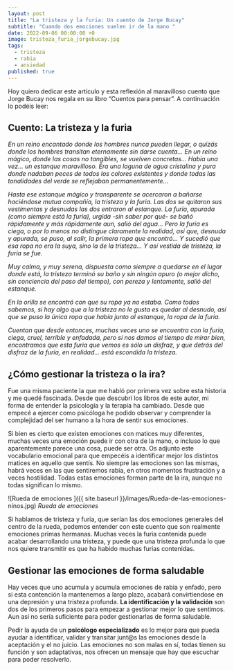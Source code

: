 ```yaml
---
layout: post
title: "La tristeza y la furia: Un cuento de Jorge Bucay"
subtitle: "Cuando dos emociones suelen ir de la mano "
date: 2022-09-06 00:00:00 +0
image: tristeza_furia_jorgebucay.jpg
tags:
  - tristeza
  - rabia
  - ansiedad
published: true
---
```


Hoy quiero dedicar este artículo y esta reflexión al maravilloso cuento que Jorge Bucay nos regala en su libro “Cuentos para pensar”. A continuación lo podéis leer:

<!-- more -->

## Cuento: La tristeza y la furia

*En un reino encantado donde los hombres nunca pueden llegar, o quizás donde los hombres transitan eternamente sin darse cuenta...
En un reino mágico, donde las cosas no tangibles, se vuelven concretas...
Había una vez... un estanque maravilloso.
Era una laguna de agua cristalina y pura donde nadaban peces de todos los colores existentes y donde todas las tonalidades del verde se reflejaban permanentemente...*

*Hasta ese estanque mágico y transparente se acercaron a bañarse haciéndose mutua compañía, la tristeza y la furia.
Las dos se quitaron sus vestimentas y desnudas las dos entraron al estanque.
La furia, apurada (como siempre está la furia), urgida -sin saber por qué- se bañó rápidamente y más rápidamente aun, salió del agua...
Pero la furia es ciega, o por lo menos no distingue claramente la realidad, así que, desnuda y apurada, se puso, al salir, la primera ropa que encontró...
Y sucedió que esa ropa no era la suya, sino la de la tristeza...
Y así vestida de tristeza, la furia se fue.*

*Muy calma, y muy serena, dispuesta como siempre a quedarse en el lugar donde está, la tristeza terminó su baño y sin ningún apuro (o mejor dicho, sin conciencia del paso del tiempo), con pereza y lentamente, salió del estanque.*

*En la orilla se encontró con que su ropa ya no estaba.
Como todos sabemos, si hay algo que a la tristeza no le gusta es quedar al desnudo, así que se puso la única ropa que había junto al estanque, la ropa de la furia.*

*Cuentan que desde entonces, muchas veces uno se encuentra con la furia, ciega, cruel, terrible y enfadada, pero si nos damos el tiempo de mirar bien, encontramos que esta furia que vemos es sólo un disfraz, y que detrás del disfraz de la furia, en realidad... está escondida la tristeza.*

## ¿Cómo gestionar la tristeza o la ira? 

Fue una misma paciente la que me habló por primera vez sobre esta historia y me quedé fascinada. Desde que descubrí los libros de este autor, mi forma de entender la psicología y la terapia ha cambiado. Desde que empecé a ejercer como psicóloga he podido observar y comprender la complejidad del ser humano a la hora de sentir sus emociones. 

Si bien es cierto que existen emociones con matices muy diferentes, muchas veces una emoción puede ir con otra de la mano, o incluso lo que aparentemente parece una cosa, puede ser otra. Os adjunto este vocabulario emocional para que empecéis a identificar mejor los distintos matices en aquello que sentís. No siempre las emociones son las mismas, habrá veces en las que sentiremos rabia, en otros momentos frustración y a veces hostilidad. Todas estas emociones forman parte de la ira, aunque no todas significan lo mismo.

![Rueda de emociones ]({{ site.baseurl }}/images/Rueda-de-las-emociones-ninos.jpg)
*Rueda de emociones*

Si hablamos de tristeza y furia, que serían las dos emociones generales del centro de la rueda, podemos entender con este cuento que son realmente emociones primas hermanas. Muchas veces la furia contenida puede acabar desarrollando una tristeza, y puede que una tristeza profunda lo que nos quiere transmitir es que ha habido muchas furias contenidas. 

## Gestionar las emociones de forma saludable

Hay veces que uno acumula y acumula emociones de rabia y enfado, pero si esta contención la mantenemos a largo plazo, acabará convirtiendose en una depresión y una tristeza profunda. **La identificación y la validación** son dos de los primeros pasos para empezar a gestionar mejor lo que sentimos. Aun así no sería suficiente para poder gestionarlas de forma saludable.

Pedir la ayuda de un **psicólogo especializado** es lo mejor para que pueda ayudar a identificar, validar y transitar junt@s las emociones desde la aceptación y el no juicio. Las emociones no son malas en sí, todas tienen su función y son adaptativas, nos ofrecen un mensaje que hay que escuchar para poder resolverlo. 

